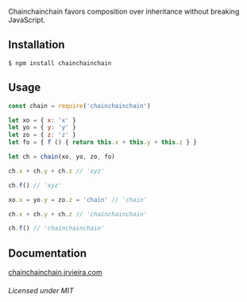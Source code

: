 Chainchainchain favors composition over inheritance without breaking JavaScript.



## Installation

```shell
$ npm install chainchainchain
```


## Usage

```javascript
const chain = require('chainchainchain')

let xo = { x: 'x' }
let yo = { y: 'y' }
let zo = { z: 'z' }
let fo = { f () { return this.x + this.y + this.z } }

let ch = chain(xo, yo, zo, fo)

ch.x + ch.y + ch.z // 'xyz'

ch.f() // 'xyz'

xo.x = yo.y = zo.z = 'chain' // 'chain'

ch.x + ch.y + ch.z // 'chainchainchain'

ch.f() // 'chainchainchain'
```


## Documentation

[chainchainchain.jrvieira.com](http://jrvieira.github.io/chainchainchain)


###### Licensed under MIT
